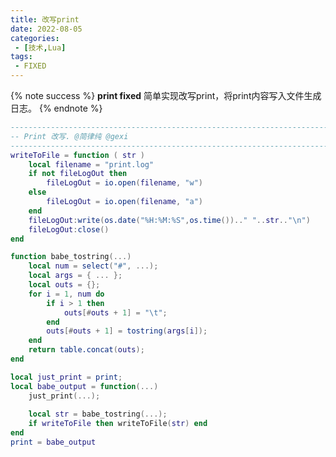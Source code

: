 ```yaml
---
title: 改写print
date: 2022-08-05
categories:
 - [技术,Lua]
tags:
 - FIXED
---
```


{% note success %}
**print fixed**
简单实现改写print，将print内容写入文件生成日志。
{% endnote %}

```lua
-------------------------------------------------------------------------------
-- Print 改写. @简律纯 @gexi
-------------------------------------------------------------------------------
writeToFile = function ( str )
    local filename = "print.log"
    if not fileLogOut then
        fileLogOut = io.open(filename, "w")
    else
        fileLogOut = io.open(filename, "a")
    end
    fileLogOut:write(os.date("%H:%M:%S",os.time()).." "..str.."\n")
    fileLogOut:close()
end

function babe_tostring(...)
    local num = select("#", ...);
    local args = { ... };
    local outs = {};
    for i = 1, num do
        if i > 1 then
            outs[#outs + 1] = "\t";
        end
        outs[#outs + 1] = tostring(args[i]);
    end
    return table.concat(outs);
end

local just_print = print;
local babe_output = function(...)
    just_print(...);
    
    local str = babe_tostring(...);
    if writeToFile then writeToFile(str) end
end
print = babe_output
```


<script src="https://utteranc.es/client.js"
        repo="cypress0522/cypress0522.github.io"
        issue-term="pathname"
        theme="github-light"
        crossorigin="anonymous"
        async>
</script>
